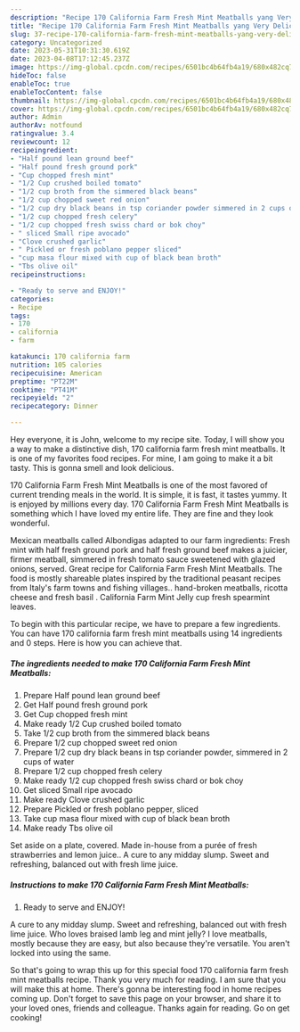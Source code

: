 ```yaml
---
description: "Recipe 170 California Farm Fresh Mint Meatballs yang Very Delicious"
title: "Recipe 170 California Farm Fresh Mint Meatballs yang Very Delicious"
slug: 37-recipe-170-california-farm-fresh-mint-meatballs-yang-very-delicious
category: Uncategorized
date: 2023-05-31T10:31:30.619Z
date: 2023-04-08T17:12:45.237Z
image: https://img-global.cpcdn.com/recipes/6501bc4b64fb4a19/680x482cq70/170-california-farm-fresh-mint-meatballs-recipe-main-photo.jpg
hideToc: false
enableToc: true
enableTocContent: false
thumbnail: https://img-global.cpcdn.com/recipes/6501bc4b64fb4a19/680x482cq70/170-california-farm-fresh-mint-meatballs-recipe-main-photo.jpg
cover: https://img-global.cpcdn.com/recipes/6501bc4b64fb4a19/680x482cq70/170-california-farm-fresh-mint-meatballs-recipe-main-photo.jpg
author: Admin
authorAv: notfound
ratingvalue: 3.4
reviewcount: 12
recipeingredient:
- "Half pound lean ground beef"
- "Half pound fresh ground pork"
- "Cup chopped fresh mint"
- "1/2 Cup crushed boiled tomato"
- "1/2 cup broth from the simmered black beans"
- "1/2 cup chopped sweet red onion"
- "1/2 cup dry black beans in tsp coriander powder simmered in 2 cups of water"
- "1/2 cup chopped fresh celery"
- "1/2 cup chopped fresh swiss chard or bok choy"
- " sliced Small ripe avocado"
- "Clove crushed garlic"
- " Pickled or fresh poblano pepper sliced"
- "cup masa flour mixed with cup of black bean broth"
- "Tbs olive oil"
recipeinstructions:

- "Ready to serve and ENJOY!"
categories:
- Recipe
tags:
- 170
- california
- farm

katakunci: 170 california farm 
nutrition: 105 calories
recipecuisine: American
preptime: "PT22M"
cooktime: "PT41M"
recipeyield: "2"
recipecategory: Dinner

---
```



Hey everyone, it is John, welcome to my recipe site. Today, I will show you a way to make a distinctive dish, 170 california farm fresh mint meatballs. It is one of my favorites food recipes. For mine, I am going to make it a bit tasty. This is gonna smell and look delicious.

170 California Farm Fresh Mint Meatballs is one of the most favored of current trending meals in the world. It is simple, it is fast, it tastes yummy. It is enjoyed by millions every day. 170 California Farm Fresh Mint Meatballs is something which I have loved my entire life. They are fine and they look wonderful.

Mexican meatballs called Albondigas adapted to our farm ingredients: Fresh mint with half fresh ground pork and half fresh ground beef makes a juicier, firmer meatball, simmered in fresh tomato sauce sweetened with glazed onions, served. Great recipe for California Farm Fresh Mint Meatballs. The food is mostly shareable plates inspired by the traditional peasant recipes from Italy&#39;s farm towns and fishing villages.. hand-broken meatballs, ricotta cheese and fresh basil . California Farm Mint Jelly cup fresh spearmint leaves.


To begin with this particular recipe, we have to prepare a few ingredients. You can have 170 california farm fresh mint meatballs using 14 ingredients and 0 steps. Here is how you can achieve that.

<!--inarticleads1-->

##### The ingredients needed to make 170 California Farm Fresh Mint Meatballs:

1. Prepare Half pound lean ground beef
1. Get Half pound fresh ground pork
1. Get Cup chopped fresh mint
1. Make ready 1/2 Cup crushed boiled tomato
1. Take 1/2 cup broth from the simmered black beans
1. Prepare 1/2 cup chopped sweet red onion
1. Prepare 1/2 cup dry black beans in tsp coriander powder, simmered in 2 cups of water
1. Prepare 1/2 cup chopped fresh celery
1. Make ready 1/2 cup chopped fresh swiss chard or bok choy
1. Get  sliced Small ripe avocado
1. Make ready Clove crushed garlic
1. Prepare  Pickled or fresh poblano pepper, sliced
1. Take cup masa flour mixed with cup of black bean broth
1. Make ready Tbs olive oil


Set aside on a plate, covered. Made in-house from a purée of fresh strawberries and lemon juice.. A cure to any midday slump. Sweet and refreshing, balanced out with fresh lime juice. 

<!--inarticleads2-->

##### Instructions to make 170 California Farm Fresh Mint Meatballs:


1. Ready to serve and ENJOY!

A cure to any midday slump. Sweet and refreshing, balanced out with fresh lime juice. Who loves braised lamb leg and mint jelly? I love meatballs, mostly because they are easy, but also because they&#39;re versatile. You aren&#39;t locked into using the same. 

So that's going to wrap this up for this special food 170 california farm fresh mint meatballs recipe. Thank you very much for reading. I am sure that you will make this at home. There's gonna be interesting food in home recipes coming up. Don't forget to save this page on your browser, and share it to your loved ones, friends and colleague. Thanks again for reading. Go on get cooking!
